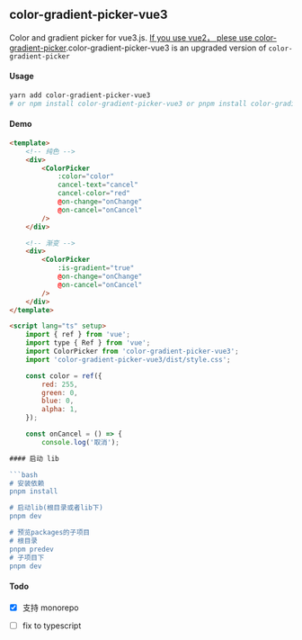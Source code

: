 <!--
 * @Descripttion:
 * @version:
 * @Author: June
 * @Date: 2023-03-17 22:02:02
 * @LastEditors: June
 * @LastEditTime: 2023-05-10 16:13:15
-->

## color-gradient-picker-vue3

Color and gradient picker for vue3.js. [If you use vue2， plese use color-gradient-picker](https://github.com/arthay/vue-color-gradient-picker).color-gradient-picker-vue3 is an upgraded version of `color-gradient-picker`

#### Usage

```bash
yarn add color-gradient-picker-vue3
# or npm install color-gradient-picker-vue3 or pnpm install color-gradient-picker-vue3
```

#### Demo

````html
<template>
    <!-- 纯色 -->
    <div>
        <ColorPicker
            :color="color"
            cancel-text="cancel"
            cancel-color="red"
            @on-change="onChange"
            @on-cancel="onCancel"
        />
    </div>

    <!-- 渐变 -->
    <div>
        <ColorPicker
            :is-gradient="true"
            @on-change="onChange"
            @on-cancel="onCancel"
        />
    </div>
</template>

<script lang="ts" setup>
    import { ref } from 'vue';
    import type { Ref } from 'vue';
    import ColorPicker from 'color-gradient-picker-vue3';
    import 'color-gradient-picker-vue3/dist/style.css';

    const color = ref({
        red: 255,
        green: 0,
        blue: 0,
        alpha: 1,
    });

    const onCancel = () => {
        console.log('取消');

#### 启动 lib

```bash
# 安装依赖
pnpm install

# 启动lib(根目录或者lib下)
pnpm dev

# 预览packages的子项目
# 根目录
pnpm predev
# 子项目下
pnpm dev
````

#### Todo

-   [x] 支持 monorepo

-   [ ] fix to typescript
